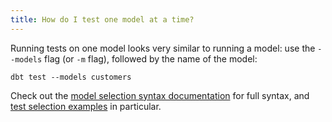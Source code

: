 ```yaml
---
title: How do I test one model at a time?
---
```


Running tests on one model looks very similar to running a model: use the `--models` flag (or `-m` flag), followed by the name of the model:
```
dbt test --models customers
```

Check out the [model selection syntax documentation](node-selection/syntax) for full syntax, and [test selection examples](test-selection-examples) in particular.
